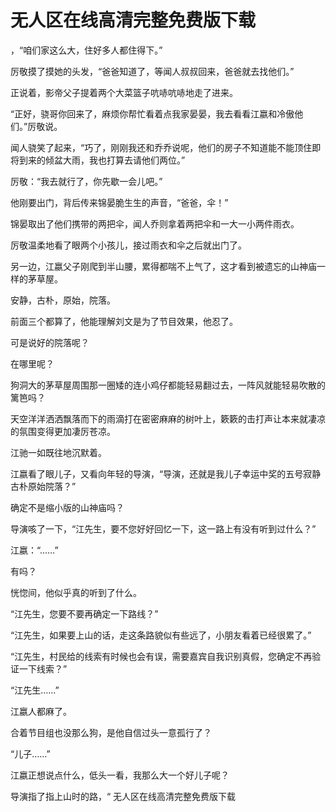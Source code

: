 # 无人区在线高清完整免费版下载

，“咱们家这么大，住好多人都住得下。”

厉敬摸了摸她的头发，“爸爸知道了，等闻人叔叔回来，爸爸就去找他们。”

正说着，影帝父子提着两个大菜篮子吭哧吭哧地走了进来。

“正好，骁哥你回来了，麻烦你帮忙看着点我家晏晏，我去看看江嬴和冷傲他们。”厉敬说。

闻人骁笑了起来，“巧了，刚刚我还和乔乔说呢，他们的房子不知道能不能顶住即将到来的倾盆大雨，我也打算去请他们两位。”

厉敬：“我去就行了，你先歇一会儿吧。”

他刚要出门，背后传来锦晏脆生生的声音，“爸爸，伞！”

锦晏取出了他们携带的两把伞，闻人乔则拿着两把伞和一大一小两件雨衣。

厉敬温柔地看了眼两个小孩儿，接过雨衣和伞之后就出门了。

另一边，江嬴父子刚爬到半山腰，累得都喘不上气了，这才看到被遗忘的山神庙一样的茅草屋。

安静，古朴，原始，院落。

前面三个都算了，他能理解刘文是为了节目效果，他忍了。

可是说好的院落呢？

在哪里呢？

狗洞大的茅草屋周围那一圈矮的连小鸡仔都能轻易翻过去，一阵风就能轻易吹散的篱笆吗？

天空洋洋洒洒飘落而下的雨滴打在密密麻麻的树叶上，簌簌的击打声让本来就凄凉的氛围变得更加凄厉苍凉。

江驰一如既往地沉默着。

江嬴看了眼儿子，又看向年轻的导演，“导演，还就是我儿子幸运中奖的五号寂静古朴原始院落？”

确定不是缩小版的山神庙吗？

导演咳了一下，“江先生，要不您好好回忆一下，这一路上有没有听到过什么？”

江嬴：“……”

有吗？

恍惚间，他似乎真的听到了什么。

“江先生，您要不要再确定一下路线？”

“江先生，如果要上山的话，走这条路貌似有些远了，小朋友看着已经很累了。”

“江先生，村民给的线索有时候也会有误，需要嘉宾自我识别真假，您确定不再验证一下线索？”

“江先生……”

江嬴人都麻了。

合着节目组也没那么狗，是他自信过头一意孤行了？

“儿子……”

江嬴正想说点什么，低头一看，我那么大一个好儿子呢？

导演指了指上山时的路，“
无人区在线高清完整免费版下载
